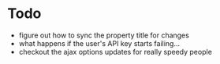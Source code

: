 # Todo

- figure out how to sync the property title for changes
- what happens if the user's API key starts failing...
- checkout the ajax options updates for really speedy people